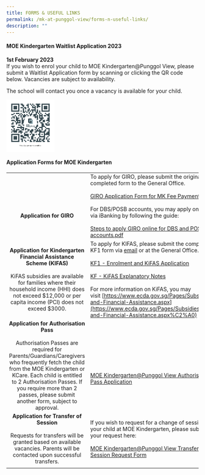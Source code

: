 ```yaml
---
title: FORMS & USEFUL LINKS
permalink: /mk-at-punggol-view/forms-n-useful-links/
description: ""
---
```

#### MOE Kindergarten Waitlist Application 2023

**1st February 2023**<br>
If you wish to enrol your child to MOE Kindergarten@Punggol View, please submit a Waitlist Application form by scanning or clicking the QR code below. Vacancies are subject to availability.

The school will contact you once a vacancy is available for your child.

<p><a href="https://go.gov.sg/mk-pvwaitlist/">
<img style="width:25%" align="left" src="/images/mk-pgwaitlist.png">
</a></p>
<br clear="left">

#### Application Forms for MOE Kindergarten

|   |   |
|:-:|---|
| <br><br><br>**Application for GIRO**  | To apply for GIRO, please submit the original completed form to the General Office.<br><br> [GIRO Application Form for MK Fee Payment](/files/GIRO%20for%20payment%20of%20MK%20fee%20non-DBSPOSBacct.pdf) <br><br> For DBS/POSB accounts, you may apply online via iBanking by following the guide: <br><br> [Steps to apply GIRO online for DBS and POSB accounts.pdf](/files/Steps%20to%20apply%20GIRO%20online%20for%20DBS%20and%20POSB%20accounts.pdf) |
| **Application for Kindergarten Financial Assistance Scheme (KIFAS)**<br><br>KiFAS subsidies are available for families where their household income (HHI) does not exceed $12,000 or per capita income (PCI) does not exceed $3000.  | To apply for KIFAS, please submit the completed KF1 form via&nbsp;[email](mailto:mk_punggolview@moe.edu.sg)&nbsp;or at the General Office.<br><br>[KF1 - Enrolment and KiFAS Application](/files/KF1%20-%20Enrolment%20and%20KiFAS%20Application.pdf) <br><br> [KF - KiFAS Explanatory Notes](/files/KF%20-%20KiFAS%20Explanatory%20Notes.pdf)<br><br> For more information on KiFAS, you may<br>visit&nbsp;[https://www.ecda.gov.sg/Pages/Subsidies-and-Financial-Assistance.aspx](https://www.ecda.gov.sg/Pages/Subsidies-and-Financial-Assistance.aspx%C2%A0) |
| **Application for Authorisation Pass**<br><br>Authorisation Passes are required for Parents/Guardians/Caregivers who frequently fetch the child from the MOE Kindergarten or KCare. Each child is entitled to 2 Authorisation Passes. If you require more than 2 passes, please submit another form, subject to approval.  |<br><br><br><br> [MOE Kindergarten@Punggol View Authorisation Pass Application](https://go.gov.sg/mkpvap)  |
| **Application for Transfer of Session**<br><br>Requests for transfers will be granted based on available vacancies. Parents will be contacted upon successful transfers.  | If you wish to request for a change of session for your child at MOE Kindergarten, please submit your request here:<br><br>[MOE Kindergarten@Punggol View Transfer Session Request Form](https://go.gov.sg/mkpvtransfer)  |
|   |   |